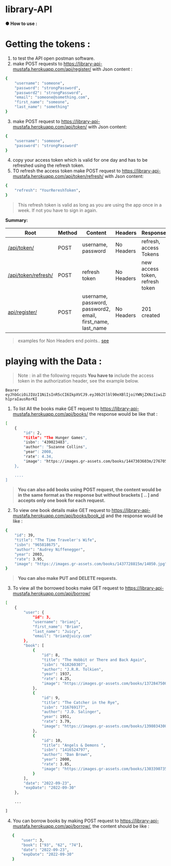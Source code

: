 # library-API

**● How to use :**
# Getting the tokens :

1. to test the API open postman software.
2. make POST requests to https://library-api-mustafa.herokuapp.com/api/register/ with Json content :
```bash
{
    "username": "someone",
    "password": "strongPassword",
    "password2": "strongPassword",
    "email": "someone@something.com",
    "first_name": "someone",
    "last_name": "something"
}
```
3. make POST request to https://library-api-mustafa.herokuapp.com/api/token/ with Json content:
```bash
{
    "username": "someone",
    "password": "strongPassword"
}
```
4. copy your access token which is valid for one day and has to be refreshed using the refresh token.
5. TO refresh the access token make POST request to https://library-api-mustafa.herokuapp.com/api/token/refresh/ with Json content:
```bash
{
    "refresh": "YourRereshToken",
}
```
> This refresh token is valid as long as you are using the app once in a week. If not you have to sign in again.

**Summary:**

| Root | Method | Content | Headers | Response |
| ------------- | ------------- | ------------- | ------------- | ------------- |
| [/api/token/](https://library-api-mustafa.herokuapp.com/api/token/)  | POST | username, password | No Headers | refresh, access Tokens |
| [/api/token/refresh/](https://library-api-mustafa.herokuapp.com/api/token/refresh/)  | POST | refresh token | No Headers | new access token, refresh token |
| [api/register/](https://library-api-mustafa.herokuapp.com/api/register/) | POST | username, password, password2, email, first_name, last_name | No Headers | 201 created |
> examples for Non Headers end points.. [see](https://github.com/mustafamordaa1/library-API/tree/main#getting-the-tokens-)
# playing with the Data :
> Note : in all the following requsts **You have to** include the access token in the authorization header, see the example below.
```
Bearer eyJhbGciOiJIUzI1NiIsInR5cCI6IkpXVCJ9.eyJ0b2tlbl90eXBlIjoiYWNjZXNzIiwiZXhwIjoxNjY0MjEyMDA5LCJpYXQiOjE2NjQxMjU2MDksImp0aSI6IjUwMWU4NjA4OGQyYTRmYjliOTA5NjcxYzIwNmI1Yzg0IiwidXNlcl9pZCI6MX0.a3oVrCh5S0AGoLKEvltuPmRCKTJy-h1praIausRorKI
```
1. To list All the books make GET request to https://library-api-mustafa.herokuapp.com/api/books/ the response would be like that :
```bash
[
    {
        "id": 2,
        "title": "The Hunger Games",
        "isbn": "439023483",
        "author": "Suzanne Collins",
        "year": 2008,
        "rate": 4.34,
        "image": "https://images.gr-assets.com/books/1447303603m/2767052.jpg"
    },

    ....
]
```
> **You can also add books using POST request, the content would be in the same format as the response but without brackets [ .. ] and accepts only one book for each request.**

2. To view one book details make GET request to https://library-api-mustafa.herokuapp.com/api/books/book_id and the response would be like :
```bash
{
    "id": 39,
    "title": "The Time Traveler's Wife",
    "isbn": "965818675",
    "author": "Audrey Niffenegger",
    "year": 2003,
    "rate": 3.95,
    "image": "https://images.gr-assets.com/books/1437728815m/14050.jpg"
}
```
> **You can also make PUT and DELETE requests.**

3. To view all the borrowed books make GET request to https://library-api-mustafa.herokuapp.com/api/borrow/
```bash
[
    {
        "user": {
            "id": 3,
            "username": "brianj",
            "first_name": "Brian",
            "last_name": "Juicy",
            "email": "brian@juicy.com"
        },
        "book": [
            {
                "id": 8,
                "title": "The Hobbit or There and Back Again",
                "isbn": "618260307",
                "author": "J.R.R. Tolkien",
                "year": 1937,
                "rate": 4.25,
                "image": "https://images.gr-assets.com/books/1372847500m/5907.jpg"
            },
            {
                "id": 9,
                "title": "The Catcher in the Rye",
                "isbn": "316769177",
                "author": "J.D. Salinger",
                "year": 1951,
                "rate": 3.79,
                "image": "https://images.gr-assets.com/books/1398034300m/5107.jpg"
            },
            {
                "id": 10,
                "title": "Angels & Demons ",
                "isbn": "1416524797",
                "author": "Dan Brown",
                "year": 2000,
                "rate": 3.85,
                "image": "https://images.gr-assets.com/books/1303390735m/960.jpg"
            }
        ],
        "date": "2022-09-23",
        "expDate": "2022-09-30"
    },

    ...

]
```
4. You can borrow books by making POST request to https://library-api-mustafa.herokuapp.com/api/borrow/, the content should be like :
```bash
   {
       "user": 3,
       "book": ["93", "62", "74"],
       "date": "2022-09-23",
       "expDate": "2022-09-30"
   }
```

